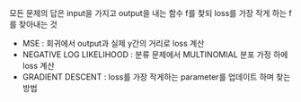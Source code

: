 모든 문제의 답은 input을 가지고 output을 내는 함수 f를 찾되 loss를 가장 작게 하는 f를 찾아내는 것<br/>
- MSE : 회귀에서 output과 실제 y간의 거리로 loss 계산<br/>
- NEGATIVE LOG LIKELIHOOD : 분류 문제에서 MULTINOMIAL 분포 가정 하에 loss 계산<br/>
- GRADIENT DESCENT : loss를 가장 작게하는 parameter를 업데이트 하며 찾는 방법
